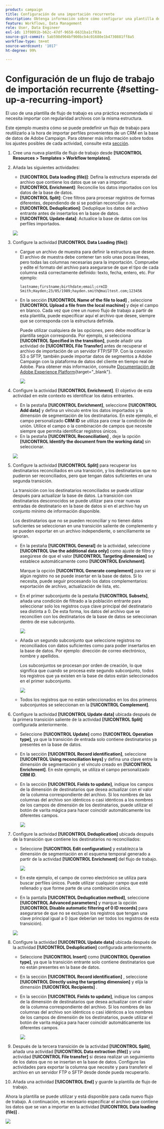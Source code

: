 ```yaml
---
product: campaign
title: Configuración de una importación recurrente
description: Obtenga información sobre cómo configurar una plantilla de flujo de trabajo para importaciones recurrentes.
feature: Workflows, Data Management
role: User, Data Engineer
exl-id: 13f0091b-b62c-47df-9658-6631ba1cf03a
source-git-commit: 5ab598d904bf900bcb4c01680e1b4730881ff8a5
workflow-type: tm+mt
source-wordcount: '1017'
ht-degree: 99%

---
```


# Configuración de un flujo de trabajo de importación recurrente {#setting-up-a-recurring-import}



El uso de una plantilla de flujo de trabajo es una práctica recomendada si necesita importar con regularidad archivos con la misma estructura.

Este ejemplo muestra cómo se puede predefinir un flujo de trabajo para reutilizarlo a la hora de importar perfiles provenientes de un CRM en la base de datos de Adobe Campaign. Para obtener más información sobre todos los ajustes posibles de cada actividad, consulte esta [sección](activities.md).

1. Cree una nueva plantilla de flujo de trabajo desde **[!UICONTROL Resources > Templates > Workflow templates]**.
1. Añada las siguientes actividades:

   * **[!UICONTROL Data loading (file)]**: Defina la estructura esperada del archivo que contiene los datos que se van a importar.
   * **[!UICONTROL Enrichment]**: Reconcilie los datos importados con los datos de la base de datos.
   * **[!UICONTROL Split]**: Cree filtros para procesar registros de formas diferentes, dependiendo de si se podrían reconciliar o no.
   * **[!UICONTROL Deduplication]**: Deduplique los datos del archivo entrante antes de insertarlos en la base de datos.
   * **[!UICONTROL Update data]**: Actualice la base de datos con los perfiles importados.

   ![](assets/import_template_example0.png)

1. Configure la actividad **[!UICONTROL Data Loading (file)]**:

   * Cargue un archivo de muestra para definir la estructura que desee. El archivo de muestra debe contener tan solo unas pocas líneas, pero todas las columnas necesarias para la importación. Compruebe y edite el formato del archivo para asegurarse de que el tipo de cada columna está correctamente definido: texto, fecha, entero, etc. Por ejemplo:

     ```
     lastname;firstname;birthdate;email;crmID
     Smith;Hayden;23/05/1989;hayden.smith@mailtest.com;123456
     ```

   * En la sección **[!UICONTROL Name of the file to load]** , seleccione **[!UICONTROL Upload a file from the local machine]** y deje el campo en blanco. Cada vez que cree un nuevo flujo de trabajo a partir de esta plantilla, puede especificar aquí el archivo que desee, siempre que se corresponda con la estructura definida.

     Puede utilizar cualquiera de las opciones, pero debe modificar la plantilla según corresponda. Por ejemplo, si selecciona **[!UICONTROL Specified in the transition]**, puede añadir una actividad de **[!UICONTROL File Transfer]** antes de recuperar el archivo de importación de un servidor FTP/SFTP. Con la conexión S3 o SFTP, también puede importar datos de segmentos a Adobe Campaign con la plataforma de datos del cliente en tiempo real de Adobe. Para obtener más información, consulte [Documentación de Adobe Experience Platform](https://experienceleague.adobe.com/docs/experience-platform/destinations/catalog/email-marketing/adobe-campaign.html?lang=es){target="_blank"}.

     ![](assets/import_template_example1.png)

1. Configure la actividad **[!UICONTROL Enrichment]**. El objetivo de esta actividad en este contexto es identificar los datos entrantes.

   * En la pestaña **[!UICONTROL Enrichment]**, seleccione **[!UICONTROL Add data]** y defina un vínculo entre los datos importados y la dimensión de segmentación de los destinatarios. En este ejemplo, el campo personalizado **CRM ID** se utiliza para crear la condición de unión. Utilice el campo o la combinación de campos que necesite siempre que permita identificar registros únicos.
   * En la pestaña **[!UICONTROL Reconciliation]** , deje la opción **[!UICONTROL Identify the document from the working data]** sin seleccionar.

   ![](assets/import_template_example2.png)

1. Configure la actividad **[!UICONTROL Split]** para recuperar los destinatarios reconciliados en una transición, y los destinatarios que no pudieron ser reconciliados, pero que tengan datos suficientes en una segunda transición.

   La transición con los destinatarios reconciliados se puede utilizar después para actualizar la base de datos. La transición con destinatarios desconocidos se puede utilizar para crear nuevas entradas de destinatario en la base de datos si en el archivo hay un conjunto mínimo de información disponible.

   Los destinatarios que no se pueden reconciliar y no tienen datos suficientes se seleccionan en una transición saliente de complemento y se pueden exportar en un archivo independiente, o sencillamente se ignoran.

   * En la pestaña **[!UICONTROL General]** de la actividad, seleccione **[!UICONTROL Use the additional data only]** como ajuste de filtro y asegúrese de que el valor **[!UICONTROL Targeting dimension]** se establece automáticamente como **[!UICONTROL Enrichment]**.

     Marque la opción **[!UICONTROL Generate complement]** para ver si algún registro no se puede insertar en la base de datos. Si lo necesita, puede seguir procesando los datos complementarios: exportación de archivo, actualización de lista, etc.

   * En el primer subconjunto de la pestaña **[!UICONTROL Subsets]**, añada una condición de filtrado a la población entrante para seleccionar solo los registros cuya clave principal del destinatario sea distinta a 0. De esta forma, los datos del archivo que se reconcilien con los destinatarios de la base de datos se seleccionan dentro de ese subconjunto.

     ![](assets/import_template_example3.png)

   * Añada un segundo subconjunto que seleccione registros no reconciliados con datos suficientes como para poder insertarlos en la base de datos. Por ejemplo: dirección de correo electrónico, nombre y apellidos.

     Los subconjuntos se procesan por orden de creación, lo que significa que cuando se procesa este segundo subconjunto, todos los registros que ya existen en la base de datos están seleccionados en el primer subconjunto.

     ![](assets/import_template_example3_2.png)

   * Todos los registros que no están seleccionados en los dos primeros subconjuntos se seleccionan en la **[!UICONTROL Complement]**.

1. Configure la actividad **[!UICONTROL Update data]** ubicada después de la primera transición saliente de la actividad **[!UICONTROL Split]** configurada anteriormente.

   * Seleccione **[!UICONTROL Update]** como **[!UICONTROL Operation type]**, ya que la transición de entrada solo contiene destinatarios ya presentes en la base de datos.
   * En la sección **[!UICONTROL Record identification]**, seleccione **[!UICONTROL Using reconciliation keys]** y defina una clave entre la dimensión de segmentación y el vínculo creado en **[!UICONTROL Enrichment]**. En este ejemplo, se utiliza el campo personalizado **CRM ID**.
   * En la sección **[!UICONTROL Fields to update]**, indique los campos de la dimensión de destinatarios que desea actualizar con el valor de la columna correspondiente del archivo. Si los nombres de las columnas del archivo son idénticos o casi idénticos a los nombres de los campos de dimensión de los destinatarios, puede utilizar el botón de varita mágica para hacer coincidir automáticamente los diferentes campos.

     ![](assets/import_template_example6.png)

1. Configure la actividad **[!UICONTROL Deduplication]** ubicada después de la transición que contiene los destinatarios no reconciliados:

   * Seleccione **[!UICONTROL Edit configuration]** y establezca la dimensión de segmentación en el esquema temporal generado a partir de la actividad **[!UICONTROL Enrichment]** del flujo de trabajo.

     ![](assets/import_template_example4.png)

   * En este ejemplo, el campo de correo electrónico se utiliza para buscar perfiles únicos. Puede utilizar cualquier campo que esté rellenado y que forme parte de una combinación única.
   * En la pantalla **[!UICONTROL Deduplication method]**, seleccione **[!UICONTROL Advanced parameters]** y marque la opción **[!UICONTROL Disable automatic filtering of 0 ID records]** para asegurarse de que no se excluyan los registros que tengan una clave principal igual a 0 (que deberían ser todos los registros de esta transición).

   ![](assets/import_template_example7.png)

1. Configure la actividad **[!UICONTROL Update data]** ubicada después de la actividad **[!UICONTROL Deduplication]** configurada anteriormente.

   * Seleccione **[!UICONTROL Insert]** como **[!UICONTROL Operation type]**, ya que la transición entrante solo contiene destinatarios que no están presentes en la base de datos.
   * En la sección **[!UICONTROL Record identification]** , seleccione **[!UICONTROL Directly using the targeting dimension]** y elija la dimensión **[!UICONTROL Recipients]** .
   * En la sección **[!UICONTROL Fields to update]**, indique los campos de la dimensión de destinatarios que desea actualizar con el valor de la columna correspondiente del archivo. Si los nombres de las columnas del archivo son idénticos o casi idénticos a los nombres de los campos de dimensión de los destinatarios, puede utilizar el botón de varita mágica para hacer coincidir automáticamente los diferentes campos.

     ![](assets/import_template_example8.png)

1. Después de la tercera transición de la actividad **[!UICONTROL Split]**, añada una actividad **[!UICONTROL Data extraction (file)]** y una actividad **[!UICONTROL File transfer]** si desea realizar un seguimiento de los datos que no se insertan en la base de datos. Configure las actividades para exportar la columna que necesite y para transferir el archivo en un servidor FTP o SFTP desde donde pueda recuperarlo.
1. Añada una actividad **[!UICONTROL End]** y guarde la plantilla de flujo de trabajo.

Ahora la plantilla se puede utilizar y está disponible para cada nuevo flujo de trabajo. A continuación, es necesario especificar el archivo que contiene los datos que se van a importar en la actividad **[!UICONTROL Data loading (file)]** .

![](assets/import_template_example9.png)
